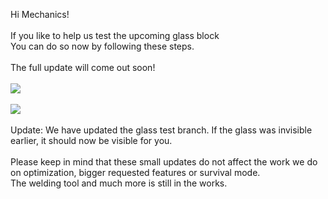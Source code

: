 Hi Mechanics!<br/>
<br/>
If you like to help us test the upcoming glass block<br/>
You can do so now by following these steps.<br/>
<br/>
The full update will come out soon!<br/>
<br/>
![](http://i.imgur.com/Qnf1OH3.png)<br/>
<br/>
![](http://i.imgur.com/tPMUlae.png)<br/>
<br/>
Update: We have updated the glass test branch. If the glass was invisible earlier, it should now be visible for you.<br/>
<br/>
Please keep in mind that these small updates do not affect the work we do on optimization, bigger requested features or survival mode. <br/>
The welding tool and much more is still in the works.<br/>
